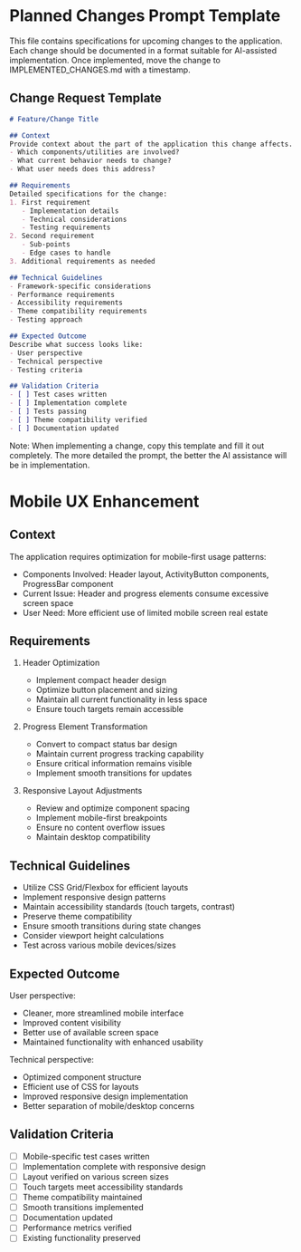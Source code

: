# Planned Changes Prompt Template
This file contains specifications for upcoming changes to the application. Each change should be documented in a format suitable for AI-assisted implementation. Once implemented, move the change to IMPLEMENTED_CHANGES.md with a timestamp.

## Change Request Template
```markdown
# Feature/Change Title

## Context
Provide context about the part of the application this change affects.
- Which components/utilities are involved?
- What current behavior needs to change?
- What user needs does this address?

## Requirements
Detailed specifications for the change:
1. First requirement
   - Implementation details
   - Technical considerations
   - Testing requirements
2. Second requirement
   - Sub-points
   - Edge cases to handle
3. Additional requirements as needed

## Technical Guidelines
- Framework-specific considerations
- Performance requirements
- Accessibility requirements
- Theme compatibility requirements
- Testing approach

## Expected Outcome
Describe what success looks like:
- User perspective
- Technical perspective
- Testing criteria

## Validation Criteria
- [ ] Test cases written
- [ ] Implementation complete
- [ ] Tests passing
- [ ] Theme compatibility verified
- [ ] Documentation updated
```

Note: When implementing a change, copy this template and fill it out completely. The more detailed the prompt, the better the AI assistance will be in implementation.

# Mobile UX Enhancement

## Context
The application requires optimization for mobile-first usage patterns:
- Components Involved: Header layout, ActivityButton components, ProgressBar component
- Current Issue: Header and progress elements consume excessive screen space
- User Need: More efficient use of limited mobile screen real estate

## Requirements
1. Header Optimization
   - Implement compact header design
   - Optimize button placement and sizing
   - Maintain all current functionality in less space
   - Ensure touch targets remain accessible
   
2. Progress Element Transformation
   - Convert to compact status bar design
   - Maintain current progress tracking capability
   - Ensure critical information remains visible
   - Implement smooth transitions for updates

3. Responsive Layout Adjustments
   - Review and optimize component spacing
   - Implement mobile-first breakpoints
   - Ensure no content overflow issues
   - Maintain desktop compatibility

## Technical Guidelines
- Utilize CSS Grid/Flexbox for efficient layouts
- Implement responsive design patterns
- Maintain accessibility standards (touch targets, contrast)
- Preserve theme compatibility
- Ensure smooth transitions during state changes
- Consider viewport height calculations
- Test across various mobile devices/sizes

## Expected Outcome
User perspective:
- Cleaner, more streamlined mobile interface
- Improved content visibility
- Better use of available screen space
- Maintained functionality with enhanced usability

Technical perspective:
- Optimized component structure
- Efficient use of CSS for layouts
- Improved responsive design implementation
- Better separation of mobile/desktop concerns

## Validation Criteria
- [ ] Mobile-specific test cases written
- [ ] Implementation complete with responsive design
- [ ] Layout verified on various screen sizes
- [ ] Touch targets meet accessibility standards
- [ ] Theme compatibility maintained
- [ ] Smooth transitions implemented
- [ ] Documentation updated
- [ ] Performance metrics verified
- [ ] Existing functionality preserved
